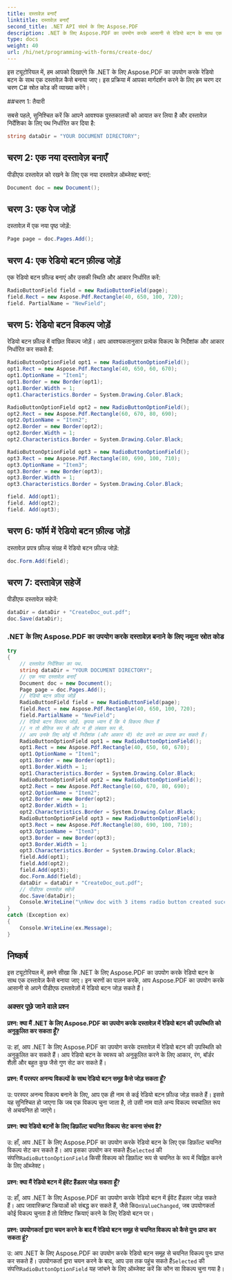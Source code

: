 ```yaml
---
title: दस्तावेज़ बनाएँ
linktitle: दस्तावेज़ बनाएँ
second_title: .NET API संदर्भ के लिए Aspose.PDF
description: .NET के लिए Aspose.PDF का उपयोग करके आसानी से रेडियो बटन के साथ एक दस्तावेज़ बनाएं।
type: docs
weight: 40
url: /hi/net/programming-with-forms/create-doc/
---
```

इस ट्यूटोरियल में, हम आपको दिखाएंगे कि .NET के लिए Aspose.PDF का उपयोग करके रेडियो बटन के साथ एक दस्तावेज़ कैसे बनाया जाए। इस प्रक्रिया में आपका मार्गदर्शन करने के लिए हम चरण दर चरण C# स्रोत कोड की व्याख्या करेंगे।

##चरण 1: तैयारी

सबसे पहले, सुनिश्चित करें कि आपने आवश्यक पुस्तकालयों को आयात कर लिया है और दस्तावेज़ निर्देशिका के लिए पथ निर्धारित कर दिया है:

```csharp
string dataDir = "YOUR DOCUMENT DIRECTORY";
```

## चरण 2: एक नया दस्तावेज़ बनाएँ

पीडीएफ दस्तावेज़ को रखने के लिए एक नया दस्तावेज़ ऑब्जेक्ट बनाएं:

```csharp
Document doc = new Document();
```

## चरण 3: एक पेज जोड़ें

दस्तावेज़ में एक नया पृष्ठ जोड़ें:

```csharp
Page page = doc.Pages.Add();
```

## चरण 4: एक रेडियो बटन फ़ील्ड जोड़ें

एक रेडियो बटन फ़ील्ड बनाएं और उसकी स्थिति और आकार निर्धारित करें:

```csharp
RadioButtonField field = new RadioButtonField(page);
field.Rect = new Aspose.Pdf.Rectangle(40, 650, 100, 720);
field. PartialName = "NewField";
```

## चरण 5: रेडियो बटन विकल्प जोड़ें

रेडियो बटन फ़ील्ड में वांछित विकल्प जोड़ें। आप आवश्यकतानुसार प्रत्येक विकल्प के निर्देशांक और आकार निर्धारित कर सकते हैं:

```csharp
RadioButtonOptionField opt1 = new RadioButtonOptionField();
opt1.Rect = new Aspose.Pdf.Rectangle(40, 650, 60, 670);
opt1.OptionName = "Item1";
opt1.Border = new Border(opt1);
opt1.Border.Width = 1;
opt1.Characteristics.Border = System.Drawing.Color.Black;

RadioButtonOptionField opt2 = new RadioButtonOptionField();
opt2.Rect = new Aspose.Pdf.Rectangle(60, 670, 80, 690);
opt2.OptionName = "Item2";
opt2.Border = new Border(opt2);
opt2.Border.Width = 1;
opt2.Characteristics.Border = System.Drawing.Color.Black;

RadioButtonOptionField opt3 = new RadioButtonOptionField();
opt3.Rect = new Aspose.Pdf.Rectangle(80, 690, 100, 710);
opt3.OptionName = "Item3";
opt3.Border = new Border(opt3);
opt3.Border.Width = 1;
opt3.Characteristics.Border = System.Drawing.Color.Black;

field. Add(opt1);
field. Add(opt2);
field. Add(opt3);
```

## चरण 6: फॉर्म में रेडियो बटन फ़ील्ड जोड़ें

दस्तावेज़ प्रपत्र फ़ील्ड संग्रह में रेडियो बटन फ़ील्ड जोड़ें:

```csharp
doc.Form.Add(field);
```

## चरण 7: दस्तावेज़ सहेजें

पीडीएफ दस्तावेज़ सहेजें:

```csharp
dataDir = dataDir + "CreateDoc_out.pdf";
doc.Save(dataDir);
```

### .NET के लिए Aspose.PDF का उपयोग करके दस्तावेज़ बनाने के लिए नमूना स्रोत कोड 
```csharp
try
{
	// दस्तावेज़ निर्देशिका का पथ.
	string dataDir = "YOUR DOCUMENT DIRECTORY";
	// एक नया दस्तावेज़ बनाएँ
	Document doc = new Document();
	Page page = doc.Pages.Add();
	// रेडियो बटन फ़ील्ड जोड़ें
	RadioButtonField field = new RadioButtonField(page);
	field.Rect = new Aspose.Pdf.Rectangle(40, 650, 100, 720);
	field.PartialName = "NewField";
	// रेडियो बटन विकल्प जोड़ें. कृपया ध्यान दें कि ये विकल्प स्थित हैं
	// न तो क्षैतिज रूप से और न ही लंबवत रूप से.
	// आप उनके लिए कोई भी निर्देशांक (और आकार भी) सेट करने का प्रयास कर सकते हैं।
	RadioButtonOptionField opt1 = new RadioButtonOptionField();
	opt1.Rect = new Aspose.Pdf.Rectangle(40, 650, 60, 670);
	opt1.OptionName = "Item1";
	opt1.Border = new Border(opt1);
	opt1.Border.Width = 1;
	opt1.Characteristics.Border = System.Drawing.Color.Black;
	RadioButtonOptionField opt2 = new RadioButtonOptionField();
	opt2.Rect = new Aspose.Pdf.Rectangle(60, 670, 80, 690);
	opt2.OptionName = "Item2";
	opt2.Border = new Border(opt2);
	opt2.Border.Width = 1;
	opt2.Characteristics.Border = System.Drawing.Color.Black;
	RadioButtonOptionField opt3 = new RadioButtonOptionField();
	opt3.Rect = new Aspose.Pdf.Rectangle(80, 690, 100, 710);
	opt3.OptionName = "Item3";
	opt3.Border = new Border(opt3);
	opt3.Border.Width = 1;
	opt3.Characteristics.Border = System.Drawing.Color.Black;
	field.Add(opt1);
	field.Add(opt2);
	field.Add(opt3);
	doc.Form.Add(field);
	dataDir = dataDir + "CreateDoc_out.pdf";
	// पीडीएफ दस्तावेज़ सहेजें
	doc.Save(dataDir);
	Console.WriteLine("\nNew doc with 3 items radio button created successfully.\nFile saved at " + dataDir);
}
catch (Exception ex)
{
	Console.WriteLine(ex.Message);
}
```

## निष्कर्ष

इस ट्यूटोरियल में, हमने सीखा कि .NET के लिए Aspose.PDF का उपयोग करके रेडियो बटन के साथ एक दस्तावेज़ कैसे बनाया जाए। इन चरणों का पालन करके, आप Aspose.PDF का उपयोग करके आसानी से अपने पीडीएफ दस्तावेज़ों में रेडियो बटन जोड़ सकते हैं।

### अक्सर पूछे जाने वाले प्रश्न

#### प्रश्न: क्या मैं .NET के लिए Aspose.PDF का उपयोग करके दस्तावेज़ में रेडियो बटन की उपस्थिति को अनुकूलित कर सकता हूँ?

उ: हां, आप .NET के लिए Aspose.PDF का उपयोग करके दस्तावेज़ में रेडियो बटन की उपस्थिति को अनुकूलित कर सकते हैं। आप रेडियो बटन के स्वरूप को अनुकूलित करने के लिए आकार, रंग, बॉर्डर शैली और बहुत कुछ जैसे गुण सेट कर सकते हैं।

#### प्रश्न: मैं परस्पर अनन्य विकल्पों के साथ रेडियो बटन समूह कैसे जोड़ सकता हूँ?

उ: परस्पर अनन्य विकल्प बनाने के लिए, आप एक ही नाम से कई रेडियो बटन फ़ील्ड जोड़ सकते हैं। इससे यह सुनिश्चित हो जाएगा कि जब एक विकल्प चुना जाता है, तो उसी नाम वाले अन्य विकल्प स्वचालित रूप से अचयनित हो जाएंगे।

#### प्रश्न: क्या रेडियो बटनों के लिए डिफ़ॉल्ट चयनित विकल्प सेट करना संभव है?

उ: हाँ, आप .NET के लिए Aspose.PDF का उपयोग करके रेडियो बटन के लिए एक डिफ़ॉल्ट चयनित विकल्प सेट कर सकते हैं। आप इसका उपयोग कर सकते हैं`Selected` की संपत्ति`RadioButtonOptionField` किसी विकल्प को डिफ़ॉल्ट रूप से चयनित के रूप में चिह्नित करने के लिए ऑब्जेक्ट।

#### प्रश्न: क्या मैं रेडियो बटन में ईवेंट हैंडलर जोड़ सकता हूँ?

 उ: हाँ, आप .NET के लिए Aspose.PDF का उपयोग करके रेडियो बटन में ईवेंट हैंडलर जोड़ सकते हैं। आप जावास्क्रिप्ट क्रियाओं को संबद्ध कर सकते हैं, जैसे कि`OnValueChanged`, जब उपयोगकर्ता कोई विकल्प चुनता है तो विशिष्ट क्रियाएं करने के लिए रेडियो बटन पर।

#### प्रश्न: उपयोगकर्ता द्वारा चयन करने के बाद मैं रेडियो बटन समूह से चयनित विकल्प को कैसे पुनः प्राप्त कर सकता हूं?

 उ: आप .NET के लिए Aspose.PDF का उपयोग करके रेडियो बटन समूह से चयनित विकल्प पुनः प्राप्त कर सकते हैं। उपयोगकर्ता द्वारा चयन करने के बाद, आप उस तक पहुंच सकते हैं`Selected` की संपत्ति`RadioButtonOptionField` यह जांचने के लिए ऑब्जेक्ट करें कि कौन सा विकल्प चुना गया है।
